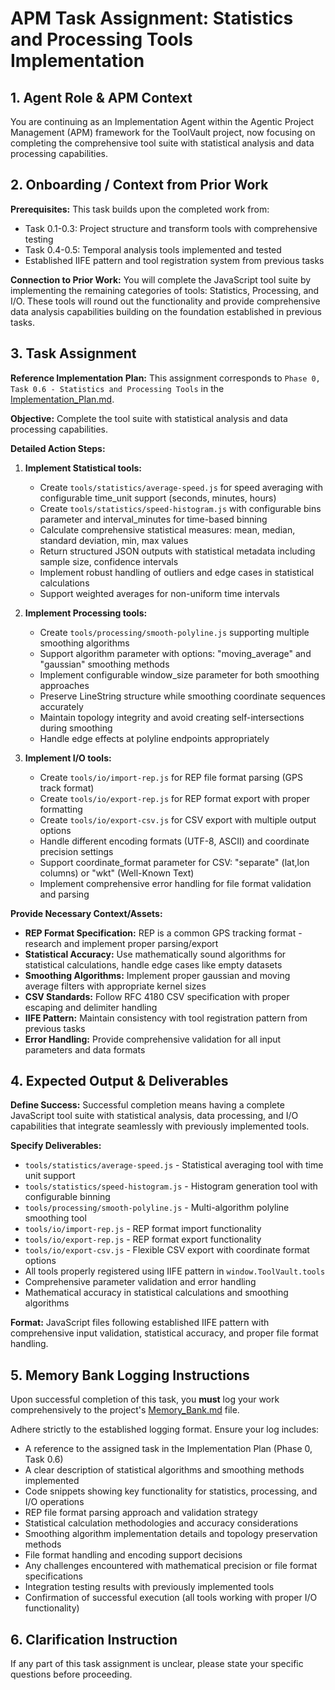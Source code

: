 # APM Task Assignment: Statistics and Processing Tools Implementation

## 1. Agent Role & APM Context

You are continuing as an Implementation Agent within the Agentic Project Management (APM) framework for the ToolVault project, now focusing on completing the comprehensive tool suite with statistical analysis and data processing capabilities.

## 2. Onboarding / Context from Prior Work

**Prerequisites:** This task builds upon the completed work from:
- Task 0.1-0.3: Project structure and transform tools with comprehensive testing
- Task 0.4-0.5: Temporal analysis tools implemented and tested
- Established IIFE pattern and tool registration system from previous tasks

**Connection to Prior Work:** You will complete the JavaScript tool suite by implementing the remaining categories of tools: Statistics, Processing, and I/O. These tools will round out the functionality and provide comprehensive data analysis capabilities building on the foundation established in previous tasks.

## 3. Task Assignment

**Reference Implementation Plan:** This assignment corresponds to `Phase 0, Task 0.6 - Statistics and Processing Tools` in the [Implementation_Plan.md](../../Implementation_Plan.md).

**Objective:** Complete the tool suite with statistical analysis and data processing capabilities.

**Detailed Action Steps:**

1. **Implement Statistical tools:**
   - Create `tools/statistics/average-speed.js` for speed averaging with configurable time_unit support (seconds, minutes, hours)
   - Create `tools/statistics/speed-histogram.js` with configurable bins parameter and interval_minutes for time-based binning
   - Calculate comprehensive statistical measures: mean, median, standard deviation, min, max values
   - Return structured JSON outputs with statistical metadata including sample size, confidence intervals
   - Implement robust handling of outliers and edge cases in statistical calculations
   - Support weighted averages for non-uniform time intervals

2. **Implement Processing tools:**
   - Create `tools/processing/smooth-polyline.js` supporting multiple smoothing algorithms
   - Support algorithm parameter with options: "moving_average" and "gaussian" smoothing methods
   - Implement configurable window_size parameter for both smoothing approaches
   - Preserve LineString structure while smoothing coordinate sequences accurately
   - Maintain topology integrity and avoid creating self-intersections during smoothing
   - Handle edge effects at polyline endpoints appropriately

3. **Implement I/O tools:**
   - Create `tools/io/import-rep.js` for REP file format parsing (GPS track format)
   - Create `tools/io/export-rep.js` for REP format export with proper formatting
   - Create `tools/io/export-csv.js` for CSV export with multiple output options
   - Handle different encoding formats (UTF-8, ASCII) and coordinate precision settings
   - Support coordinate_format parameter for CSV: "separate" (lat,lon columns) or "wkt" (Well-Known Text)
   - Implement comprehensive error handling for file format validation and parsing

**Provide Necessary Context/Assets:**

- **REP Format Specification:** REP is a common GPS tracking format - research and implement proper parsing/export
- **Statistical Accuracy:** Use mathematically sound algorithms for statistical calculations, handle edge cases like empty datasets
- **Smoothing Algorithms:** Implement proper gaussian and moving average filters with appropriate kernel sizes
- **CSV Standards:** Follow RFC 4180 CSV specification with proper escaping and delimiter handling
- **IIFE Pattern:** Maintain consistency with tool registration pattern from previous tasks
- **Error Handling:** Provide comprehensive validation for all input parameters and data formats

## 4. Expected Output & Deliverables

**Define Success:** Successful completion means having a complete JavaScript tool suite with statistical analysis, data processing, and I/O capabilities that integrate seamlessly with previously implemented tools.

**Specify Deliverables:**
- `tools/statistics/average-speed.js` - Statistical averaging tool with time unit support
- `tools/statistics/speed-histogram.js` - Histogram generation tool with configurable binning
- `tools/processing/smooth-polyline.js` - Multi-algorithm polyline smoothing tool
- `tools/io/import-rep.js` - REP format import functionality
- `tools/io/export-rep.js` - REP format export functionality  
- `tools/io/export-csv.js` - Flexible CSV export with coordinate format options
- All tools properly registered using IIFE pattern in `window.ToolVault.tools`
- Comprehensive parameter validation and error handling
- Mathematical accuracy in statistical calculations and smoothing algorithms

**Format:** JavaScript files following established IIFE pattern with comprehensive input validation, statistical accuracy, and proper file format handling.

## 5. Memory Bank Logging Instructions

Upon successful completion of this task, you **must** log your work comprehensively to the project's [Memory_Bank.md](../../Memory_Bank.md) file.

Adhere strictly to the established logging format. Ensure your log includes:
- A reference to the assigned task in the Implementation Plan (Phase 0, Task 0.6)
- A clear description of statistical algorithms and smoothing methods implemented
- Code snippets showing key functionality for statistics, processing, and I/O operations
- REP file format parsing approach and validation strategy
- Statistical calculation methodologies and accuracy considerations
- Smoothing algorithm implementation details and topology preservation methods
- File format handling and encoding support decisions
- Any challenges encountered with mathematical precision or file format specifications
- Integration testing results with previously implemented tools
- Confirmation of successful execution (all tools working with proper I/O functionality)

## 6. Clarification Instruction

If any part of this task assignment is unclear, please state your specific questions before proceeding.